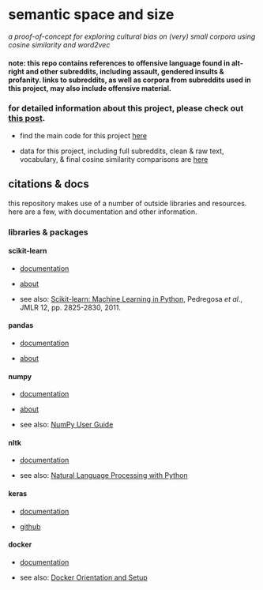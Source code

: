 # semantic space and size

*a proof-of-concept for exploring cultural bias on (very) small corpora using cosine similarity and word2vec*

#### note: this repo contains references to offensive language found in alt-right and other subreddits, including assault, gendered insults & profanity. links to subreddits, as well as corpora from subreddits used in this project, may also include offensive material.

### for detailed information about this project, please check out [this post](https://indigenous.engineering/blog/posts/semantic_space_and_size.html).

* find the main code for this project [here](https://github.com/neurodivergent-ai/small_corpora_bias_with_w2v/blob/master/notebooks/small_corpora_bias_analysis_1.ipynb)

* data for this project, including full subreddits, clean & raw text, vocabulary, & final cosine similarity comparisons are [here](https://github.com/neurodivergent-ai/small_corpora_bias_with_w2v/tree/master/data)

## citations & docs

this repository makes use of a number of outside libraries and resources. here are a few, with documentation and other information.

### libraries & packages

#### scikit-learn

* [documentation](https://scikit-learn.org/stable/documentation.html 'https://scikit-learn.org/stable/documentation.html')

* [about](https://scikit-learn.org/stable/ 'https://scikit-learn.org/stable/')

* see also: [Scikit-learn: Machine Learning in Python](http://jmlr.csail.mit.edu/papers/v12/pedregosa11a.html 'http://jmlr.csail.mit.edu/papers/v12/pedregosa11a.html'), Pedregosa *et al*., JMLR 12, pp. 2825-2830, 2011.

#### pandas

* [documentation](https://pandas.pydata.org/pandas-docs/stable/ 'https://pandas.pydata.org/pandas-docs/stable/')

* [about](https://pandas.pydata.org/ 'https://pandas.pydata.org/')

#### numpy

* [documentation](https://docs.scipy.org/doc/numpy/reference/index.html 'https://docs.scipy.org/doc/numpy/reference/index.html')

* [about](http://www.numpy.org/ 'http://www.numpy.org/')

* see also: [NumPy User Guide](https://docs.scipy.org/doc/numpy/user/index.html#user 'https://docs.scipy.org/doc/numpy/user/index.html#user')

#### nltk

* [documentation](https://www.nltk.org/ 'https://www.nltk.org/')

* see also: [Natural Language Processing with Python](http://www.nltk.org/book/ 'http://www.nltk.org/book/')

#### keras

* [documentation](https://keras.io/ 'https://keras.io/')

* [github](https://github.com/keras-team/keras 'https://github.com/keras-team/keras')

#### docker

* [documentation](https://docs.docker.com/ 'https://docs.docker.com/')

* see also: [Docker Orientation and Setup](https://docs.docker.com/get-started/ 'https://docs.docker.com/get-started/')

